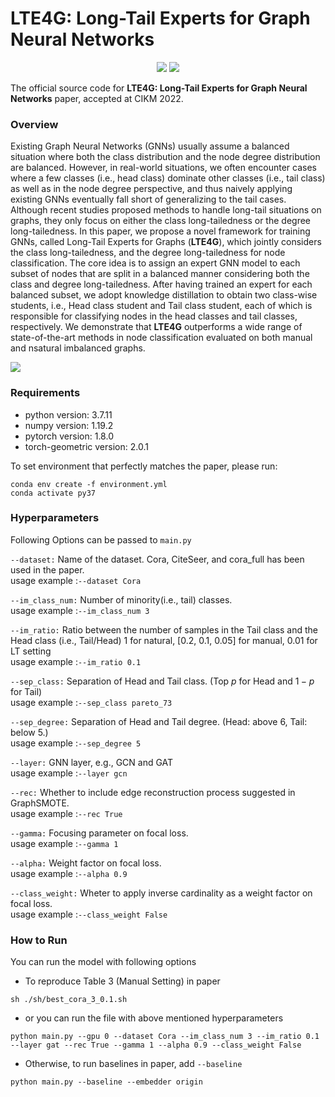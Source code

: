 # LTE4G: Long-Tail Experts for Graph Neural Networks

<p align="center">   
    <a href="https://pytorch.org/" alt="PyTorch">
      <img src="https://img.shields.io/badge/PyTorch-%23EE4C2C.svg?e&logo=PyTorch&logoColor=white" /></a>
    <a href="https://www.cikm2022.org/" alt="Conference">
        <img src="https://img.shields.io/badge/CIKM'22-brightgreen" /></a>
</p>

The official source code for **LTE4G: Long-Tail Experts for Graph Neural Networks** paper, accepted at CIKM 2022.


### Overview
Existing Graph Neural Networks (GNNs) usually assume a balanced situation where both the class distribution and the node degree
distribution are balanced. However, in real-world situations, we often encounter cases where a few classes (i.e., head class) dominate other classes (i.e., tail class) as well as in the node degree perspective, and thus naively applying existing GNNs eventually fall short of generalizing to the tail cases. Although recent studies proposed methods to handle long-tail situations on graphs, they only focus on either the class long-tailedness or the degree long-tailedness. In this paper, we propose a novel framework for training GNNs, called Long-Tail Experts for Graphs (**LTE4G**), which jointly considers the class long-tailedness, and the degree long-tailedness for node classification. The core idea is to assign an expert GNN model to each subset of nodes that are split in a balanced manner considering both the class and degree long-tailedness. After having trained an expert for each balanced subset, we adopt knowledge distillation to obtain two class-wise students, i.e., Head class student and Tail class student, each of which is responsible for classifying nodes in the head classes and tail classes, respectively. We demonstrate that **LTE4G** outperforms a wide range of state-of-the-art methods in node classification evaluated on both manual and nsatural imbalanced graphs. 

<img src="https://user-images.githubusercontent.com/68312164/185851453-53771970-6f06-4b64-a7e3-a70766f8c41a.png">

### Requirements
- python version: 3.7.11
- numpy version: 1.19.2
- pytorch version: 1.8.0
- torch-geometric version: 2.0.1

To set environment that perfectly matches the paper, please run: 
```
conda env create -f environment.yml
conda activate py37
```

### Hyperparameters
Following Options can be passed to `main.py`

`--dataset:` Name of the dataset. Cora, CiteSeer, and cora_full has been used in the paper.  
usage example :`--dataset Cora`

`--im_class_num:`
Number of minority(i.e., tail) classes.  
usage example :`--im_class_num 3`

`--im_ratio:`
Ratio between the number of samples in the Tail class and the Head class (i.e., Tail/Head) 1 for natural, [0.2, 0.1, 0.05] for manual, 0.01 for LT setting  
usage example :`--im_ratio 0.1`

`--sep_class:`
Separation of Head and Tail class. (Top $p$ for Head and $1-p$ for Tail)  
usage example :`--sep_class pareto_73`

`--sep_degree:`
Separation of Head and Tail degree. (Head: above 6, Tail: below 5.)  
usage example :`--sep_degree 5`

`--layer:`
GNN layer, e.g., GCN and GAT  
usage example :`--layer gcn`

`--rec:`
Whether to include edge reconstruction process suggested in GraphSMOTE.  
usage example :`--rec True`

`--gamma:`
Focusing parameter on focal loss.  
usage example :`--gamma 1`

`--alpha:`
Weight factor on focal loss.  
usage example :`--alpha 0.9`

`--class_weight:`
Wheter to apply inverse cardinality as a weight factor on focal loss.  
usage example :`--class_weight False`


### How to Run

You can run the model with following options
- To reproduce Table 3 (Manual Setting) in paper
```
sh ./sh/best_cora_3_0.1.sh
```

- or you can run the file with above mentioned hyperparameters
```
python main.py --gpu 0 --dataset Cora --im_class_num 3 --im_ratio 0.1 --layer gat --rec True --gamma 1 --alpha 0.9 --class_weight False
```

- Otherwise, to run baselines in paper, add `--baseline`
```
python main.py --baseline --embedder origin
```